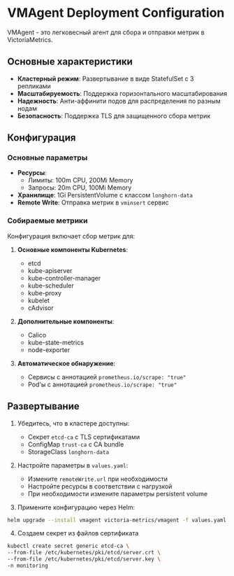 # VMAgent Deployment Configuration

VMAgent - это легковесный агент для сбора и отправки метрик в VictoriaMetrics.

## Основные характеристики

- **Кластерный режим**: Развертывание в виде StatefulSet с 3 репликами
- **Масштабируемость**: Поддержка горизонтального масштабирования
- **Надежность**: Анти-аффинити подов для распределения по разным нодам
- **Безопасность**: Поддержка TLS для защищенного сбора метрик

## Конфигурация

### Основные параметры

- **Ресурсы**: 
  - Лимиты: 100m CPU, 200Mi Memory
  - Запросы: 20m CPU, 100Mi Memory
- **Хранилище**: 1Gi PersistentVolume с классом `longhorn-data`
- **Remote Write**: Отправка метрик в `vminsert` сервис

### Собираемые метрики

Конфигурация включает сбор метрик для:

1. **Основные компоненты Kubernetes**:
   - etcd
   - kube-apiserver
   - kube-controller-manager
   - kube-scheduler
   - kube-proxy
   - kubelet
   - cAdvisor

2. **Дополнительные компоненты**:
   - Calico
   - kube-state-metrics
   - node-exporter

3. **Автоматическое обнаружение**:
   - Сервисы с аннотацией `prometheus.io/scrape: "true"`
   - Pod'ы с аннотацией `prometheus.io/scrape: "true"`

## Развертывание

1. Убедитесь, что в кластере доступны:
   - Секрет `etcd-ca` с TLS сертификатами
   - ConfigMap `trust-ca` с CA bundle
   - StorageClass `longhorn-data`

2. Настройте параметры в `values.yaml`:
   - Измените `remoteWrite.url` при необходимости
   - Настройте ресурсы в соответствии с нагрузкой
   - При необходимости измените параметры persistent volume

3. Примените конфигурацию через Helm:

```bash
helm upgrade --install vmagent victoria-metrics/vmagent -f values.yaml
```

4.  Создаем секрет из файлов сертификата

```bash
kubectl create secret generic etcd-ca \
--from-file /etc/kubernetes/pki/etcd/server.crt \
--from-file /etc/kubernetes/pki/etcd/server.key \
-n monitoring
```